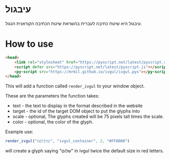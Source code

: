 # עיבגול
עיבגול היא שיטת כתיבה לעברית בהשראת שיטת הכתיבה הקוראנית הנגול.

# How to use
```html
<head>
    <link rel="stylesheet" href="https://pyscript.net/latest/pyscript.css" />
    <script defer src="https://pyscript.net/latest/pyscript.js"></script>
    <py-script src="https://mrmil.github.io/ivgul/ivgul.pys"></py-script>
</head>
```

This will add a function called `render_ivgul` to your window object.

These are the parameters the function takes:
 * text - the text to display in the format described in the website
 * target - the id of the target DOM object to put the glyphs into
 * scale - optional, The glyphs created will be 75 pixels tall times the scale.
 * color - optional, the color of the glyph.

Example use:
```js
render_ivgul("שף|לםמ", "ivgul_container", 2, "#FF0000")
```

will create a glyph saying "שלום" in ivgul twice the default size in red letters.
